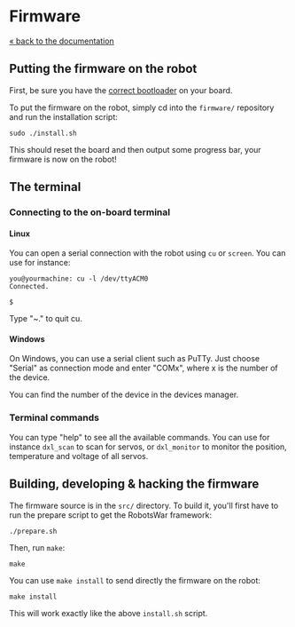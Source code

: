# Firmware

[« back to the documentation](index.md)

## Putting the firmware on the robot

First, be sure you have the [correct bootloader](bootloader.md) on your board.

To put the firmware on the robot, simply cd into the `firmware/` repository and
run the installation script:

```
sudo ./install.sh
```

This should reset the board and then output some progress bar, your firmware is now
on the robot!

## The terminal

### Connecting to the on-board terminal

#### Linux

You can open a serial connection with the robot using `cu` or `screen`. You can use
for instance:

```
you@yourmachine: cu -l /dev/ttyACM0
Connected.

$  
```

Type "~." to quit cu.

#### Windows

On Windows, you can use a serial client such as PuTTy. Just choose "Serial" as connection
mode and enter "COMx", where x is the number of the device.

You can find the number of the device in the devices manager.

### Terminal commands

You can type "help" to see all the available commands. You can use for instance `dxl_scan`
to scan for servos, or `dxl_monitor` to monitor the position, temperature and voltage
of all servos.

## Building, developing & hacking the firmware

The firmware source is in the `src/` directory. To build it, you'll first have to run the
prepare script to get the RobotsWar framework:

```
./prepare.sh
```

Then, run `make`:

```
make
```

You can use `make install` to send directly the firmware on the robot:

```
make install
```

This will work exactly like the above `install.sh` script.



